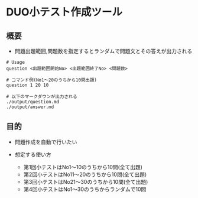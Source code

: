 # DUO小テスト作成ツール

## 概要

- 問題出題範囲,問題数を指定するとランダムで問題文とその答えが出力される


```
# Usage
question <出題範囲開始No> <出題範囲終了No> <問題数>

# コマンド例(No1〜20のうちから10問出題)
question 1 20 10

# 以下のマークダウンが出力される
./output/question.md
./output/answer.md

```

## 目的

- 問題作成を自動で行いたい

- 想定する使い方
    - 第1回小テストはNo1〜10のうちから10問(全て出題)
    - 第2回小テストはNo11〜20のうちから10問(全て出題)
    - 第3回小テストはNo21〜30のうちから10問(全て出題)
    - 第4回小テストはNo1〜30のうちからランダムで10問





